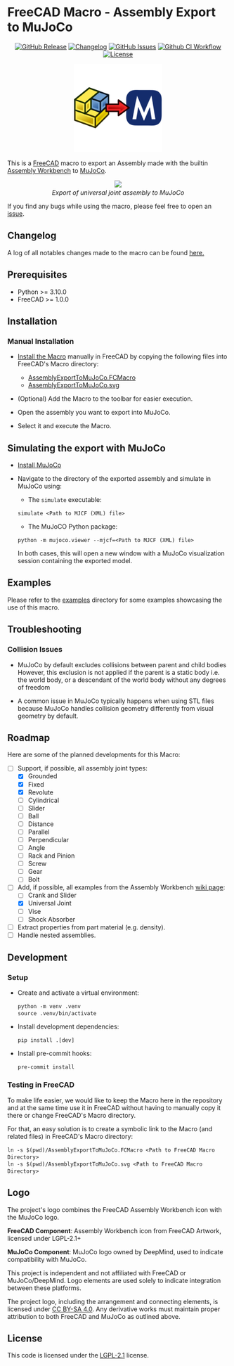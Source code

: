 # FreeCAD Macro - Assembly Export to MuJoCo

<div align="center">

[![GitHub Release][release-badge]][releases]
[![Changelog][cc-badge]][cc]
[![GitHub Issues][issues-badge]][issues]
[![Github CI Workflow][ci-workflow-badge]][ci-workflow]
[![License][license-badge]][license-file]

</div>

<div align="center">
<img src="AssemblyExportToMuJoCo.svg" width="200px"/>
</div>

This is a [FreeCAD](https://www.freecad.org/) macro to export an Assembly made with the builtin [Assembly Workbench](https://wiki.freecad.org/Assembly_Workbench) to [MuJoCo](https://mujoco.org/).

<p align="center">
    <img src="examples/universal_joint/output.gif"/>
    <br>
    <em>Export of universal joint assembly to MuJoCo</em>
</p>

If you find any bugs while using the macro, please feel free to open an [issue](https://github.com/AnesBenmerzoug/FreeCAD-Macro-AssemblyExportToMuJoCo/issues).

## Changelog

A log of all notables changes made to the macro can be found [here.](CHANGELOG.md)

## Prerequisites

- Python >= 3.10.0
- FreeCAD >= 1.0.0

## Installation

### Manual Installation

- [Install the Macro](https://wiki.freecad.org/How_to_install_macros) manually in FreeCAD by copying
  the following files into FreeCAD's Macro directory:

  - [AssemblyExportToMuJoCo.FCMacro](./AssemblyExportToMuJoCo.FCMacro)
  - [AssemblyExportToMuJoCo.svg](./AssemblyExportToMuJoCo.svg)

- (Optional) Add the Macro to the toolbar for easier execution.

- Open the assembly you want to export into MuJoCo.

- Select it and execute the Macro.

## Simulating the export with MuJoCo

- [Install MuJoCo](https://mujoco.readthedocs.io/en/latest/programming/#getting-started)

- Navigate to the directory of the exported assembly and simulate in MuJoCo using:

  - The `simulate` executable:

  ```shell
  simulate <Path to MJCF (XML) file>
  ```

  - The MuJoCO Python package:

  ```
  python -m mujoco.viewer --mjcf=<Path to MJCF (XML) file>
  ```

  In both cases, this will open a new window with a MuJoCo
  visualization session containing the exported model.

## Examples

Please refer to the [examples](examples/) directory for some examples showcasing the use of this macro.

## Troubleshooting

### Collision Issues

- MuJoCo by default excludes collisions between parent and child bodies
  However, this exclusion is not applied if the parent is a static body
  i.e. the world body, or a descendant of the world body without any degrees of freedom

- A common issue in MuJoCo typically happens when using STL files because MuJoCo handles
  collision geometry differently from visual geometry by default.

## Roadmap

Here are some of the planned developments for this Macro:

- [ ] Support, if possible, all assembly joint types:
  - [X] Grounded
  - [X] Fixed
  - [X] Revolute
  - [ ] Cylindrical
  - [ ] Slider
  - [ ] Ball
  - [ ] Distance
  - [ ] Parallel
  - [ ] Perpendicular
  - [ ] Angle
  - [ ] Rack and Pinion
  - [ ] Screw
  - [ ] Gear
  - [ ] Bolt
- [ ] Add, if possible, all examples from the Assembly Workbench [wiki page](https://wiki.freecad.org/Assembly_Workbench):
  - [ ] Crank and Slider
  - [X] Universal Joint
  - [ ] Vise
  - [ ] Shock Absorber
- [ ] Extract properties from part material (e.g. density).
- [ ] Handle nested assemblies.

## Development

### Setup

- Create and activate a virtual environment:

  ```shell
  python -m venv .venv
  source .venv/bin/activate
  ```

- Install development dependencies:

  ```shelll
  pip install .[dev]
  ```

- Install pre-commit hooks:

  ```shell
  pre-commit install
  ```

### Testing in FreeCAD

To make life easier, we would like to keep the Macro here in the repository and at the same time use it in FreeCAD without
having to manually copy it there or change FreeCAD's Macro directory.

For that, an easy solution is to create a symbolic link to the Macro (and related files) in FreeCAD's Macro directory:

```shell
ln -s $(pwd)/AssemblyExportToMuJoCo.FCMacro <Path to FreeCAD Macro Directory>
ln -s $(pwd)/AssemblyExportToMuJoCo.svg <Path to FreeCAD Macro Directory>
```

## Logo

The project's logo combines the FreeCAD Assembly Workbench icon with the MuJoCo logo.

**FreeCAD Component**: Assembly Workbench icon from FreeCAD Artwork, licensed under LGPL-2.1+

**MuJoCo Component**: MuJoCo logo owned by DeepMind, used to indicate compatibility with MuJoCo.

This project is independent and not affiliated with FreeCAD or MuJoCo/DeepMind. Logo elements are used solely to indicate integration between these platforms.

The project logo, including the arrangement and connecting elements, is licensed under [CC BY-SA 4.0](https://creativecommons.org/licenses/by-sa/4.0/). Any derivative works must maintain proper attribution to both FreeCAD and MuJoCo as outlined above.


## License

This code is licensed under the [LGPL-2.1][license-file] license.

[releases]: https://github.com/AnesBenmerzoug/FreeCAD-Macro-AssemblyExportToMuJoCo/releases
[release-badge]: https://img.shields.io/github/v/release/AnesBenmerzoug/FreeCAD-Macro-AssemblyExportToMuJoCo?label=version

[license-file]: ./LICENSE
[license-badge]: https://img.shields.io/github/license/AnesBenmerzoug/FreeCAD-Macro-AssemblyExportToMuJoCo

[issues]: https://github.com/AnesBenmerzoug/FreeCAD-Macro-AssemblyExportToMuJoCo/issues
[issues-badge]: https://img.shields.io/github/issues/AnesBenmerzoug/FreeCAD-Macro-AssemblyExportToMuJoCo

[ci-workflow-badge]: https://img.shields.io/github/actions/workflow/status/AnesBenmerzoug/FreeCAD-Macro-AssemblyExportToMuJoCo/main.yml?label=CI
[ci-workflow]: test

[cc]: ./CHANGELOG.md
[cc-badge]: https://common-changelog.org/badge.svg
